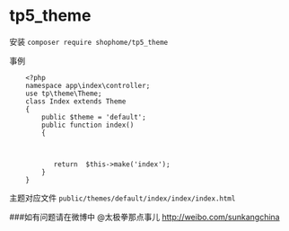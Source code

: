 # tp5_theme

安装  `composer require shophome/tp5_theme`


事例

		<?php
		namespace app\index\controller;
		use tp\theme\Theme;
		class Index extends Theme
		{
			public $theme = 'default';
		    public function index()
		    {
		    	

		       
		       return  $this->make('index');
		    }
		}



主题对应文件 `public/themes/default/index/index/index.html`



###如有问题请在微博中 @太极拳那点事儿 http://weibo.com/sunkangchina
